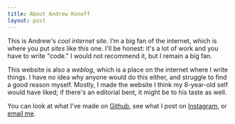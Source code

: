 ```yaml
---
title: About Andrew Konoff
layout: post
---
```


This is Andrew's _cool internet site_. I'm a big fan of the internet, which is where you put _sites_ like this one. I'll be honest: it's a lot of work and you have to write "code." I would not recommend it, but I remain a big fan.

This website is also a _weblog_, which is a place on the internet where I write things. I have no idea why anyone would do this either, and struggle to find a good reason myself. Mostly, I made the website I think my 8-year-old self would have liked; if there's an editorial bent, it might be to his taste as well.

You can look at what I've made on [Github](https://github.com/andkon), see what I post on [Instagram](https://instagram.com/konoff), or [email me](mailto:andrew.konoff@gmail.com).
